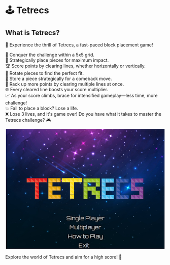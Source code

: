 # 🕹️ Tetrecs
## What is Tetrecs?  

🚀 Experience the thrill of Tetrecs, a fast-paced block placement game!  

🔢 Conquer the challenge within a 5x5 grid.  
🧩 Strategically place pieces for maximum impact.  
🏆 Score points by clearing lines, whether horizontally or vertically.  
🔄 Rotate pieces to find the perfect fit.  
💾 Store a piece strategically for a comeback move.  
🚀 Rack up more points by clearing multiple lines at once.  
🌐 Every cleared line boosts your score multiplier.  
📈 As your score climbs, brace for intensified gameplay—less time, more challenge!  
💥 Fail to place a block? Lose a life.  
❌ Lose 3 lives, and it's game over! Do you have what it takes to master the Tetrecs challenge? 🎮  

<p align="center">
  <img src="https://raw.githubusercontent.com/DwijeshD/Tetrecs/main/src/main/Tetrecs%20Images/Main%20Menu.png" alt="Tetrecs Main Menu" width="500">
</p>
Explore the world of Tetrecs and aim for a high score! 🌟
